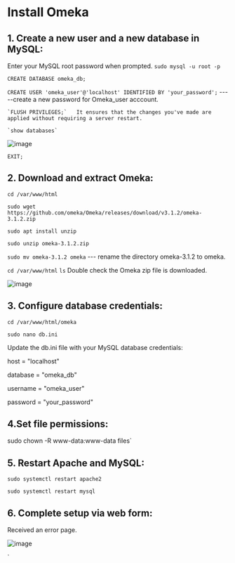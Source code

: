 # Install Omeka

## 1. Create a new user and a new database in MySQL:
   Enter your MySQL root password when prompted.
   `sudo mysql -u root -p`
   
   `CREATE DATABASE omeka_db;`
   
   `CREATE USER 'omeka_user'@'localhost' IDENTIFIED BY 'your_password';` -----create a new password for Omeka_user acccount.

    `FLUSH PRIVILEGES;`   It ensures that the changes you've made are applied without requiring a server restart.
   
    `show databases`
   
![image](https://github.com/angela-ren/syslib2024/assets/58860495/5532d27a-2ada-4e24-8049-d0eb6e8efc29)

`EXIT;`

## 2. Download and extract Omeka:

`cd /var/www/html`

`sudo wget https://github.com/omeka/Omeka/releases/download/v3.1.2/omeka-3.1.2.zip`

`sudo apt install unzip`

`sudo unzip omeka-3.1.2.zip`

`sudo mv omeka-3.1.2 omeka` ---  rename the directory omeka-3.1.2 to omeka.

`cd /var/www/html`   `ls`   Double check the Omeka zip file is downloaded.

![image](https://github.com/angela-ren/syslib2024/assets/58860495/166c9bae-ca07-48ab-a86d-b49f3d0e923f)

## 3. Configure database credentials:

`cd /var/www/html/omeka`

`sudo nano db.ini`

Update the db.ini file with your MySQL database credentials:

host = "localhost"

database = "omeka_db"

username = "omeka_user"

password = "your_password"

## 4.Set file permissions:

sudo chown -R www-data:www-data files`

## 5. Restart Apache and MySQL:

`sudo systemctl restart apache2`

`sudo systemctl restart mysql`

## 6. Complete setup via web form:

Received an error page.

![image](https://github.com/angela-ren/syslib2024/assets/58860495/6def8d7a-fa9f-40db-9dc8-c0bee06c442e)






`







   
   
